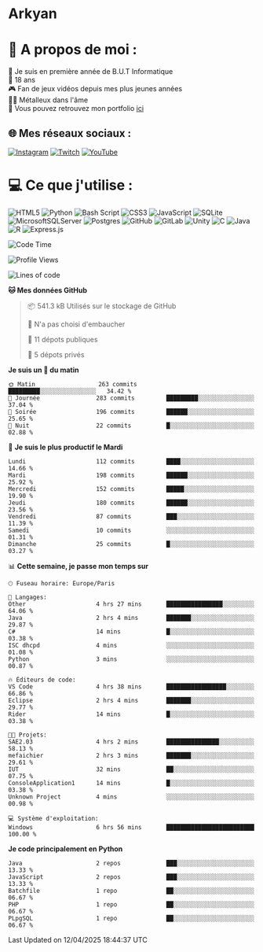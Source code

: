 # Arkyan
 # 💫 A propos de moi :
📖 Je suis en première année de B.U.T Informatique  
🎂 18 ans  
🎮 Fan de jeux vidéos depuis mes plus jeunes années  
🤘🏻 Métalleux dans l'âme  
📕 Vous pouvez retrouvez mon portfolio [ici](https://arkyanportfolio.netlify.app/)

## 🌐 Mes réseaux sociaux :
[![Instagram](https://img.shields.io/badge/Instagram-%23E4405F.svg?logo=Instagram&logoColor=white)](https://instagram.com/arkyan25) [![Twitch](https://img.shields.io/badge/Twitch-%239146FF.svg?logo=Twitch&logoColor=white)](https://twitch.tv/arkyan_) [![YouTube](https://img.shields.io/badge/YouTube-%23FF0000.svg?logo=YouTube&logoColor=white)](https://youtube.com/@arkyan_) 

# 💻 Ce que j'utilise :
![HTML5](https://img.shields.io/badge/html5-%23E34F26.svg?style=for-the-badge&logo=html5&logoColor=white) ![Python](https://img.shields.io/badge/python-3670A0?style=for-the-badge&logo=python&logoColor=ffdd54) ![Bash Script](https://img.shields.io/badge/bash_script-%23121011.svg?style=for-the-badge&logo=gnu-bash&logoColor=white) ![CSS3](https://img.shields.io/badge/css3-%231572B6.svg?style=for-the-badge&logo=css3&logoColor=white) ![JavaScript](https://img.shields.io/badge/javascript-%23323330.svg?style=for-the-badge&logo=javascript&logoColor=%23F7DF1E) ![SQLite](https://img.shields.io/badge/sqlite-%2307405e.svg?style=for-the-badge&logo=sqlite&logoColor=white) ![MicrosoftSQLServer](https://img.shields.io/badge/Microsoft%20SQL%20Server-CC2927?style=for-the-badge&logo=microsoft%20sql%20server&logoColor=white) ![Postgres](https://img.shields.io/badge/postgres-%23316192.svg?style=for-the-badge&logo=postgresql&logoColor=white) ![GitHub](https://img.shields.io/badge/github-%23121011.svg?style=for-the-badge&logo=github&logoColor=white) ![GitLab](https://img.shields.io/badge/gitlab-%23181717.svg?style=for-the-badge&logo=gitlab&logoColor=white) ![Unity](https://img.shields.io/badge/unity-%23000000.svg?style=for-the-badge&logo=unity&logoColor=white)  ![C](https://img.shields.io/badge/c-%2300599C.svg?style=for-the-badge&logo=c&logoColor=white) ![Java](https://img.shields.io/badge/java-%23ED8B00.svg?style=for-the-badge&logo=openjdk&logoColor=white) ![R](https://img.shields.io/badge/r-%23276DC3.svg?style=for-the-badge&logo=r&logoColor=white) ![Express.js](https://img.shields.io/badge/express.js-%23404d59.svg?style=for-the-badge&logo=express&logoColor=%2361DAFB)

<!--START_SECTION:waka-->
![Code Time](http://img.shields.io/badge/Code%20Time-304%20hrs%203%20mins-blue)

![Profile Views](http://img.shields.io/badge/Vues%20du%20profil-0-blue)

![Lines of code](https://img.shields.io/badge/Depuis%20Hello%20World%2C%20j%27ai%20%C3%A9crit-3.8%20million%20Lignes%20de%20code-blue)

**🐱 Mes données GitHub** 

> 📦 541.3 kB Utilisés sur le stockage de GitHub 
 > 
> 🚫 N'a pas choisi d'embaucher
 > 
> 📜 11 dépots publiques 
 > 
> 🔑 5 dépots privés 
 > 
**Je suis un 🐤 du matin** 

```text
🌞 Matin                  263 commits         █████████░░░░░░░░░░░░░░░░   34.42 % 
🌆 Journée                283 commits         █████████░░░░░░░░░░░░░░░░   37.04 % 
🌃 Soirée                 196 commits         ██████░░░░░░░░░░░░░░░░░░░   25.65 % 
🌙 Nuit                   22 commits          █░░░░░░░░░░░░░░░░░░░░░░░░   02.88 % 
```
📅 **Je suis le plus productif le Mardi** 

```text
Lundi                    112 commits         ████░░░░░░░░░░░░░░░░░░░░░   14.66 % 
Mardi                    198 commits         ██████░░░░░░░░░░░░░░░░░░░   25.92 % 
Mercredi                 152 commits         █████░░░░░░░░░░░░░░░░░░░░   19.90 % 
Jeudi                    180 commits         ██████░░░░░░░░░░░░░░░░░░░   23.56 % 
Vendredi                 87 commits          ███░░░░░░░░░░░░░░░░░░░░░░   11.39 % 
Samedi                   10 commits          ░░░░░░░░░░░░░░░░░░░░░░░░░   01.31 % 
Dimanche                 25 commits          █░░░░░░░░░░░░░░░░░░░░░░░░   03.27 % 
```


📊 **Cette semaine, je passe mon temps sur** 

```text
🕑︎ Fuseau horaire: Europe/Paris

💬 Langages: 
Other                    4 hrs 27 mins       ████████████████░░░░░░░░░   64.06 % 
Java                     2 hrs 4 mins        ███████░░░░░░░░░░░░░░░░░░   29.87 % 
C#                       14 mins             █░░░░░░░░░░░░░░░░░░░░░░░░   03.38 % 
ISC dhcpd                4 mins              ░░░░░░░░░░░░░░░░░░░░░░░░░   01.08 % 
Python                   3 mins              ░░░░░░░░░░░░░░░░░░░░░░░░░   00.87 % 

🔥 Éditeurs de code: 
VS Code                  4 hrs 38 mins       █████████████████░░░░░░░░   66.86 % 
Eclipse                  2 hrs 4 mins        ███████░░░░░░░░░░░░░░░░░░   29.77 % 
Rider                    14 mins             █░░░░░░░░░░░░░░░░░░░░░░░░   03.38 % 

🐱‍💻 Projets: 
SAE2.03                  4 hrs 2 mins        ███████████████░░░░░░░░░░   58.13 % 
mefaichier               2 hrs 3 mins        ███████░░░░░░░░░░░░░░░░░░   29.61 % 
IUT                      32 mins             ██░░░░░░░░░░░░░░░░░░░░░░░   07.75 % 
ConsoleApplication1      14 mins             █░░░░░░░░░░░░░░░░░░░░░░░░   03.38 % 
Unknown Project          4 mins              ░░░░░░░░░░░░░░░░░░░░░░░░░   00.98 % 

💻 Système d'exploitation: 
Windows                  6 hrs 56 mins       █████████████████████████   100.00 % 
```

**Je code principalement en Python** 

```text
Java                     2 repos             ███░░░░░░░░░░░░░░░░░░░░░░   13.33 % 
JavaScript               2 repos             ███░░░░░░░░░░░░░░░░░░░░░░   13.33 % 
Batchfile                1 repo              ██░░░░░░░░░░░░░░░░░░░░░░░   06.67 % 
PHP                      1 repo              ██░░░░░░░░░░░░░░░░░░░░░░░   06.67 % 
PLpgSQL                  1 repo              ██░░░░░░░░░░░░░░░░░░░░░░░   06.67 % 
```




 Last Updated on 12/04/2025 18:44:37 UTC
<!--END_SECTION:waka-->

<!--START_SECTION:SHOW_PROJECTS-->
<!--END_SECTION:SHOW_PROJECTS-->

<!--START_SECTION:SHOW_LINES_OF_CODE-->
<!--END_SECTION:SHOW_LINES_OF_CODE-->

<!--START_SECTION:SHOW_TOTAL_CODE_TIME-->
<!--END_SECTION:SHOW_TOTAL_CODE_TIME-->

<!--START_SECTION:SHOW_PROFILE_VIEWS-->
<!--END_SECTION:SHOW_PROFILE_VIEWS-->

<!--START_SECTION:SHOW_COMMIT-->
<!--END_SECTION:SHOW_COMMIT-->

<!--START_SECTION:SHOW_DAYS_OF_WEEK-->
<!--END_SECTION:SHOW_DAYS_OF_WEEK-->

<!--START_SECTION:SHOW_LANGUAGE-->
<!--END_SECTION:SHOW_LANGUAGE-->

<!--START_SECTION:SHOW_TIMEZONE-->
<!--END_SECTION:SHOW_TIMEZONE-->

<!--START_SECTION:SHOW_LANGUAGE_PER_REPO-->
<!--END_SECTION:SHOW_LANGUAGE_PER_REPO-->

<!--START_SECTION:SHOW_SHORT_INFO-->
<!--END_SECTION:SHOW_SHORT_INFO-->
